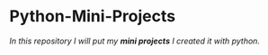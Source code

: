 # Python-Mini-Projects
*In this repository I will put my **mini projects** I created it with python.*
